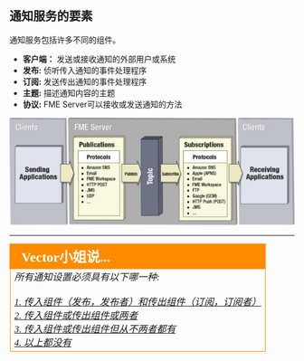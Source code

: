 ## 通知服务的要素 ##

通知服务包括许多不同的组件。

- **客户端：** 发送或接收通知的外部用户或系统
- **发布:** 侦听传入通知的事件处理程序
- **订阅:** 发送传出通知的事件处理程序
- **主题:** 描述通知内容的主题
- **协议:** FME Server可以接收或发送通知的方法

![](./Images/Img4.002.ElementsOfNotification.png)

---

<!--Person X Says Section-->

<table style="border-spacing: 0px">
<tr>
<td style="vertical-align:middle;background-color:darkorange;border: 2px solid darkorange">
<i class="fa fa-quote-left fa-lg fa-pull-left fa-fw" style="color:white;padding-right: 12px;vertical-align:text-top"></i>
<span style="color:white;font-size:x-large;font-weight: bold;font-family:serif">Vector小姐说...</span>
</td>
</tr>

<tr>
<td style="border: 1px solid darkorange">
<span style="font-family:serif; font-style:italic; font-size:larger">
所有通知设置必须具有以下哪一种:
<br><br><a href="http://52.73.3.37/fmedatastreaming/Manual/QAResponse2017.fmw?chapter=24&question=1&answer=1&DestDataset_TEXTLINE=C%3A%5CFMEOutput%5CQAResponse.html">1. 传入组件（发布，发布者）和传出组件（订阅，订阅者）</a>
<br><a href="http://52.73.3.37/fmedatastreaming/Manual/QAResponse2017.fmw?chapter=24&question=1&answer=2&DestDataset_TEXTLINE=C%3A%5CFMEOutput%5CQAResponse.html">2. 传入组件或传出组件或两者</a>
<br><a href="http://52.73.3.37/fmedatastreaming/Manual/QAResponse2017.fmw?chapter=24&question=1&answer=3&DestDataset_TEXTLINE=C%3A%5CFMEOutput%5CQAResponse.html">3. 传入组件或传出组件但从不两者都有 </a>
<br><a href="http://52.73.3.37/fmedatastreaming/Manual/QAResponse2017.fmw?chapter=24&question=1&answer=4&DestDataset_TEXTLINE=C%3A%5CFMEOutput%5CQAResponse.html">4. 以上都没有</a>
</span>
</td>
</tr>
</table>
